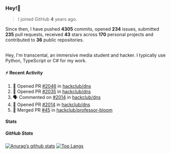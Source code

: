 ### Hey!👋
<!-- [![Banner](banner.png)](https://dillonb07.is-a.dev) -->


> I joined GitHub **4** years ago.

Since then, I have pushed **4305** commits, opened **234** issues, submitted **235** pull requests, received **43** stars across **170** personal projects and contributed to **36** public repositories.

<br>
Hey, I'm transcental, an immersive media student and hacker. I typically use Python, TypeScript or C# for my work.

<br>

#### :zap: Recent Activity

<!--START_SECTION:activity-->
1. 💪 Opened PR [#2046](https://github.com/hackclub/dns/pull/2046) in [hackclub/dns](https://github.com/hackclub/dns)
2. 💪 Opened PR [#2035](https://github.com/hackclub/dns/pull/2035) in [hackclub/dns](https://github.com/hackclub/dns)
3. 🗣 Commented on [#2014](https://github.com/hackclub/dns/pull/2014#issuecomment-3263784458) in [hackclub/dns](https://github.com/hackclub/dns)
4. 💪 Opened PR [#2014](https://github.com/hackclub/dns/pull/2014) in [hackclub/dns](https://github.com/hackclub/dns)
5. 🎉 Merged PR [#45](https://github.com/hackclub/professor-bloom/pull/45) in [hackclub/professor-bloom](https://github.com/hackclub/professor-bloom)
<!--END_SECTION:activity-->

#### Stats

##### GitHub Stats
[![Anurag’s github stats](https://github-readme-stats.vercel.app/api?username=transcental&show_icons=true&theme=radical)](https://github.com/transcental)
[![Top Langs](https://github-readme-stats.vercel.app/api/top-langs/?username=transcental&layout=compact&theme=radical)](https://github.com/transcental)
